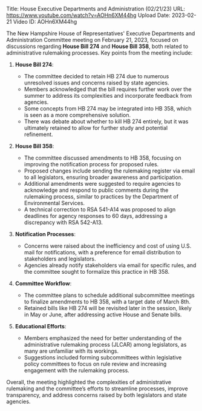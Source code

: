 Title: House Executive Departments and Administration (02/21/23)
URL: https://www.youtube.com/watch?v=AOHn6XM44hg
Upload Date: 2023-02-21
Video ID: AOHn6XM44hg

The New Hampshire House of Representatives' Executive Departments and Administration Committee meeting on February 21, 2023, focused on discussions regarding **House Bill 274** and **House Bill 358**, both related to administrative rulemaking processes. Key points from the meeting include:

1. **House Bill 274**:
   - The committee decided to retain HB 274 due to numerous unresolved issues and concerns raised by state agencies.
   - Members acknowledged that the bill requires further work over the summer to address its complexities and incorporate feedback from agencies.
   - Some concepts from HB 274 may be integrated into HB 358, which is seen as a more comprehensive solution.
   - There was debate about whether to kill HB 274 entirely, but it was ultimately retained to allow for further study and potential refinement.

2. **House Bill 358**:
   - The committee discussed amendments to HB 358, focusing on improving the notification process for proposed rules.
   - Proposed changes include sending the rulemaking register via email to all legislators, ensuring broader awareness and participation.
   - Additional amendments were suggested to require agencies to acknowledge and respond to public comments during the rulemaking process, similar to practices by the Department of Environmental Services.
   - A technical correction to RSA 541-A14 was proposed to align deadlines for agency responses to 60 days, addressing a discrepancy with RSA 542-A13.

3. **Notification Processes**:
   - Concerns were raised about the inefficiency and cost of using U.S. mail for notifications, with a preference for email distribution to stakeholders and legislators.
   - Agencies already notify stakeholders via email for specific rules, and the committee sought to formalize this practice in HB 358.

4. **Committee Workflow**:
   - The committee plans to schedule additional subcommittee meetings to finalize amendments to HB 358, with a target date of March 8th.
   - Retained bills like HB 274 will be revisited later in the session, likely in May or June, after addressing active House and Senate bills.

5. **Educational Efforts**:
   - Members emphasized the need for better understanding of the administrative rulemaking process (JLCAR) among legislators, as many are unfamiliar with its workings.
   - Suggestions included forming subcommittees within legislative policy committees to focus on rule review and increasing engagement with the rulemaking process.

Overall, the meeting highlighted the complexities of administrative rulemaking and the committee’s efforts to streamline processes, improve transparency, and address concerns raised by both legislators and state agencies.